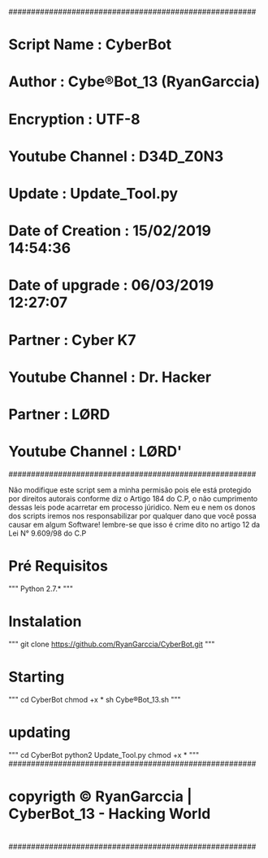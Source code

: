 #######################################################
# Script Name      :      CyberBot
# Author           :      Cybe®Bot_13 (RyanGarccia)
# Encryption       :      UTF-8
# Youtube Channel  :      D34D_Z0N3
# Update           :      Update_Tool.py
# Date of Creation :      15/02/2019 14:54:36
# Date of upgrade  :      06/03/2019 12:27:07
# Partner          :      Cyber K7
# Youtube Channel  :      Dr. Hacker
# Partner          :      LØRD
# Youtube Channel  :      LØRD'
#######################################################

  Não modifique este script sem a minha permisão pois
ele está protegido por direitos autorais conforme diz o
 Artigo 184 do C.P, o não cumprimento dessas leis pode
          acarretar em processo júridico.
     Nem eu e nem os donos dos scripts iremos nos
responsabilizar por qualquer dano que você possa causar
 em algum Software! lembre-se que isso é crime dito no
        artigo 12 da Lei N° 9.609/98 do C.P

# Pré Requisitos 
"""
 Python 2.7.*
"""
# Instalation
"""
 git clone https://github.com/RyanGarccia/CyberBot.git
"""
# Starting
"""
 cd CyberBot
 chmod +x *
 sh Cybe®Bot_13.sh
"""
# updating
"""
 cd CyberBot
 python2 Update_Tool.py
 chmod +x *
"""
#######################################################
#
# copyrigth © RyanGarccia | CyberBot_13 - Hacking World
#
#######################################################
